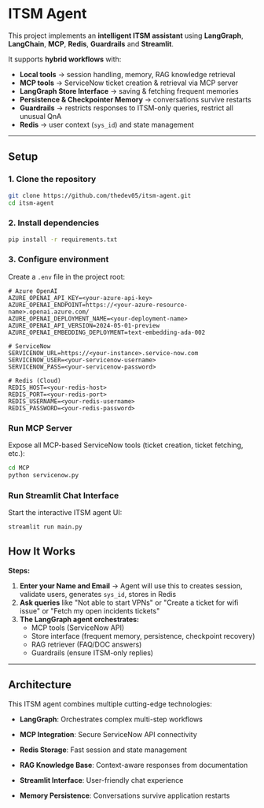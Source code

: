 # ITSM Agent

This project implements an **intelligent ITSM assistant** using **LangGraph**, **LangChain**, **MCP**, **Redis**, **Guardrails** and **Streamlit**.

It supports **hybrid workflows** with:
- **Local tools** → session handling, memory, RAG knowledge retrieval
- **MCP tools** → ServiceNow ticket creation & retrieval via MCP server
- **LangGraph Store Interface** → saving & fetching frequent memories
- **Persistence & Checkpointer Memory** → conversations survive restarts
- **Guardrails** → restricts responses to ITSM-only queries, restrict all unusual QnA
- **Redis** → user context (`sys_id`) and state management

---

## Setup

### 1️. Clone the repository

```bash
git clone https://github.com/thedev05/itsm-agent.git
cd itsm-agent
```

### 2️. Install dependencies

```bash
pip install -r requirements.txt
```

### 3️. Configure environment

Create a `.env` file in the project root:

```env
# Azure OpenAI
AZURE_OPENAI_API_KEY=<your-azure-api-key>
AZURE_OPENAI_ENDPOINT=https://<your-azure-resource-name>.openai.azure.com/
AZURE_OPENAI_DEPLOYMENT_NAME=<your-deployment-name>
AZURE_OPENAI_API_VERSION=2024-05-01-preview
AZURE_OPENAI_EMBEDDING_DEPLOYMENT=text-embedding-ada-002

# ServiceNow
SERVICENOW_URL=https://<your-instance>.service-now.com
SERVICENOW_USER=<your-servicenow-username>
SERVICENOW_PASS=<your-servicenow-password>

# Redis (Cloud)
REDIS_HOST=<your-redis-host>
REDIS_PORT=<your-redis-port>
REDIS_USERNAME=<your-redis-username>
REDIS_PASSWORD=<your-redis-password>

```

### Run MCP Server

Expose all MCP-based ServiceNow tools (ticket creation, ticket fetching, etc.):

```bash
cd MCP
python servicenow.py
```

### Run Streamlit Chat Interface

Start the interactive ITSM agent UI:

```bash
streamlit run main.py
```

## How It Works

**Steps:**

1. **Enter your Name and Email** → Agent will use this to creates session, validate users, generates `sys_id`, stores in Redis
2. **Ask queries** like "Not able to start VPNs" or "Create a ticket for wifi issue" or "Fetch my open incidents tickets"
3. **The LangGraph agent orchestrates:**
   - MCP tools (ServiceNow API)
   - Store interface (frequent memory, persistence, checkpoint recovery)
   - RAG retriever (FAQ/DOC answers)
   - Guardrails (ensure ITSM-only replies)

---

## Architecture

This ITSM agent combines multiple cutting-edge technologies:

- **LangGraph**: Orchestrates complex multi-step workflows
- **MCP Integration**: Secure ServiceNow API connectivity
- **Redis Storage**: Fast session and state management
- **RAG Knowledge Base**: Context-aware responses from documentation
- **Streamlit Interface**: User-friendly chat experience

- **Memory Persistence**: Conversations survive application restarts
